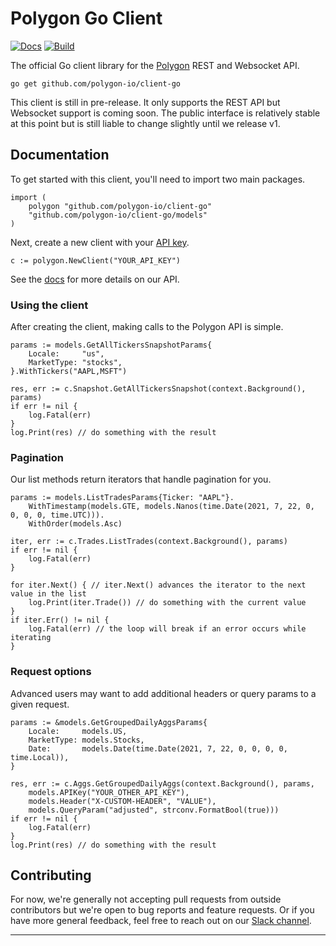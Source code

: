 # Polygon Go Client

<!-- todo: add a codecov badge -->

[![Docs][doc-img]][doc] [![Build][build-img]][build]

The official Go client library for the [Polygon](https://polygon.io/) REST and Websocket API.

`go get github.com/polygon-io/client-go`

This client is still in pre-release. It only supports the REST API but Websocket support is coming soon. The public interface is relatively stable at this point but is still liable to change slightly until we release v1.

## Documentation

To get started with this client, you'll need to import two main packages.

```golang
import (
	polygon "github.com/polygon-io/client-go"
	"github.com/polygon-io/client-go/models"
)
```

Next, create a new client with your [API key](https://polygon.io/dashboard/signup).

```golang
c := polygon.NewClient("YOUR_API_KEY")
```

See the [docs](https://polygon.io/docs/stocks/getting-started) for more details on our API. 

### Using the client

After creating the client, making calls to the Polygon API is simple.

```golang
params := models.GetAllTickersSnapshotParams{
    Locale:     "us",
    MarketType: "stocks",
}.WithTickers("AAPL,MSFT")

res, err := c.Snapshot.GetAllTickersSnapshot(context.Background(), params)
if err != nil {
    log.Fatal(err)
}
log.Print(res) // do something with the result
```

### Pagination

Our list methods return iterators that handle pagination for you.

```golang
params := models.ListTradesParams{Ticker: "AAPL"}.
    WithTimestamp(models.GTE, models.Nanos(time.Date(2021, 7, 22, 0, 0, 0, 0, time.UTC))).
    WithOrder(models.Asc)

iter, err := c.Trades.ListTrades(context.Background(), params)
if err != nil {
    log.Fatal(err)
}

for iter.Next() { // iter.Next() advances the iterator to the next value in the list
    log.Print(iter.Trade()) // do something with the current value
}
if iter.Err() != nil {
    log.Fatal(err) // the loop will break if an error occurs while iterating
}
```

### Request options

Advanced users may want to add additional headers or query params to a given request.

```golang
params := &models.GetGroupedDailyAggsParams{
    Locale:     models.US,
    MarketType: models.Stocks,
    Date:       models.Date(time.Date(2021, 7, 22, 0, 0, 0, 0, time.Local)),
}

res, err := c.Aggs.GetGroupedDailyAggs(context.Background(), params,
    models.APIKey("YOUR_OTHER_API_KEY"),
    models.Header("X-CUSTOM-HEADER", "VALUE"),
    models.QueryParam("adjusted", strconv.FormatBool(true)))
if err != nil {
    log.Fatal(err)
}
log.Print(res) // do something with the result
```

## Contributing

For now, we're generally not accepting pull requests from outside contributors but we're open to bug reports and feature requests. Or if you have more general feedback, feel free to reach out on our [Slack channel](https://polygon.io/contact).

-------------------------------------------------------------------------------

[doc-img]: https://pkg.go.dev/badge/github.com/polygon-io/client-go
[doc]: https://pkg.go.dev/github.com/polygon-io/client-go
[build-img]: https://github.com/polygon-io/client-go/workflows/badge.svg
[build]: https://github.com/polygon-io/client-go/actions

